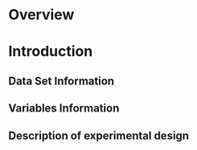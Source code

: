 # Overview

# Introduction

## Data Set Information

## Variables Information

## Description of experimental design
